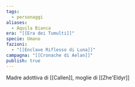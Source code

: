 ```yaml
---
tags:
  - personaggi
aliases:
  - Aquila Bianca
era: "[[Era dei Tumulti]]"
specie: Umano
fazioni:
  - "[[Enclave Riflesso di Luna]]"
campagna: "[[Cronache di Aelan]]"
publish: true
---
```

Madre adottiva di [[Callen]], moglie di [[Zhe'Eldyr]]
